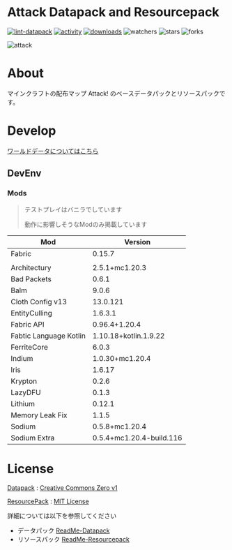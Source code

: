 # Attack Datapack and Resourcepack
[![lint-datapack](https://github.com/Kyuri-jp/AttackDatapackAndResourcepack/actions/workflows/LintDatapack.yml/badge.svg)](https://github.com/Kyuri-jp/AttackDatapackAndResourcepack/actions/workflows/LintDatapack.yml)
[![activity](https://img.shields.io/github/commit-activity/m/Kyuri-jp/AttackDatapackAndResourcepack?label=commit&logo=github)](https://github.com/Kyuri-jp/AttackDatapackAndResourcepack/commits/master)
[![downloads](https://img.shields.io/github/downloads/Kyuri-jp/AttackDatapackAndResourcepack/total?logo=github)](https://github.com/Kyuri-jp/AttackDatapackAndResourcepack/releases/latest)
![watchers](https://img.shields.io/github/watchers/Kyuri-jp/AttackDatapackAndResourcepack)
![stars](https://img.shields.io/github/stars/Kyuri-jp/AttackDatapackAndResourcepack)
![forks](https://img.shields.io/github/forks/Kyuri-jp/AttackDatapackAndResourcepack)

![attack](https://github.com/Kyuri-jp/AttackDatapackAndResourcepack/assets/107470858/6d898546-001b-4045-b3e6-1e0e74d58438)

# About
マインクラフトの配布マップ Attack! のベースデータパックとリソースパックです。

# Develop
[ワールドデータについてはこちら](https://github.com/Kyuri-jp/Attack-WorldData)

## DevEnv
### Mods
> テストプレイはバニラでしています
>
> 動作に影響しそうなModのみ掲載しています

|Mod|Version|
|----|----|
|Fabric|0.15.7|
|||
|Architectury|2.5.1+mc1.20.3|
|Bad Packets|0.6.1|
|Balm|9.0.6|
|Cloth Config v13|13.0.121|
|EntityCulling|1.6.3.1|
|Fabric API|0.96.4+1.20.4|
|Fabtic Language Kotlin|1.10.18+kotlin.1.9.22|
|FerriteCore|6.0.3|
|Indium|1.0.30+mc1.20.4|
|Iris|1.6.17|
|Krypton|0.2.6|
|LazyDFU|0.1.3|
|Lithium|0.12.1|
|Memory Leak Fix|1.1.5|
|Sodium|0.5.8+mc1.20.4|
|Sodium Extra|0.5.4+mc1.20.4-build.116|

# License
[Datapack](Attack) : [Creative Commons Zero v1](Attack/licence.txt)

[ResourcePack](Attack_Resource) : [MIT License](Attack_Resource/licence.txt)

詳細については以下を参照してください
- データパック [ReadMe-Datapack](Attack/ReadMe-Datapack.md)
- リソースパック [ReadMe-Resourcepack](Attack_Resource/ReadMe-Resourcepack.md)
